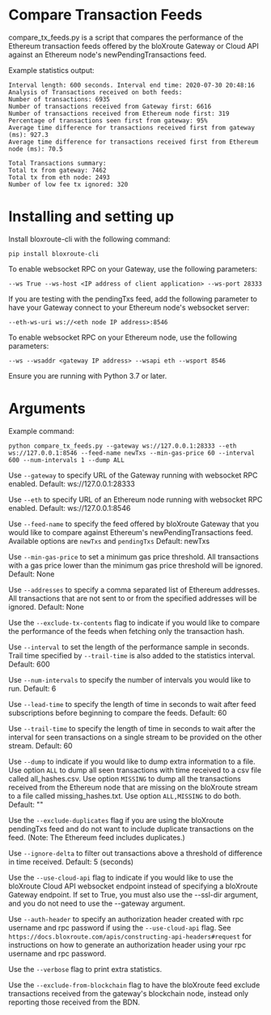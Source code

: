 # Compare Transaction Feeds

compare_tx_feeds.py is a script that compares the performance of the Ethereum transaction feeds 
offered by the bloXroute Gateway or Cloud API against an Ethereum node's newPendingTransactions feed.

Example statistics output:
````
Interval length: 600 seconds. Interval end time: 2020-07-30 20:48:16
Analysis of Transactions received on both feeds:
Number of transactions: 6935
Number of transactions received from Gateway first: 6616
Number of transactions received from Ethereum node first: 319
Percentage of transactions seen first from gateway: 95%
Average time difference for transactions received first from gateway (ms): 927.3
Average time difference for transactions received first from Ethereum node (ms): 70.5

Total Transactions summary:
Total tx from gateway: 7462
Total tx from eth node: 2493
Number of low fee tx ignored: 320
````

# Installing and setting up

Install bloxroute-cli with the following command:
````
pip install bloxroute-cli
````

To enable websocket RPC on your Gateway, use the following parameters:
```
--ws True --ws-host <IP address of client application> --ws-port 28333
```

If you are testing with the pendingTxs feed, add the following parameter to have your Gateway connect to your Ethereum 
node's websocket server:
```
--eth-ws-uri ws://<eth node IP address>:8546
```

To enable websocket RPC on your Ethereum node, use the following parameters:
```
--ws --wsaddr <gateway IP address> --wsapi eth --wsport 8546 
```

Ensure you are running with Python 3.7 or later. 

# Arguments

Example command:

```
python compare_tx_feeds.py --gateway ws://127.0.0.1:28333 --eth ws://127.0.0.1:8546 --feed-name newTxs --min-gas-price 60 --interval 600 --num-intervals 1 --dump ALL
```

Use `--gateway` to specify URL of the Gateway running with websocket RPC enabled. 
Default: ws://127.0.0.1:28333

Use `--eth` to specify URL of an Ethereum node running with websocket RPC enabled. 
Default: ws://127.0.0.1:8546

Use `--feed-name` to specify the feed offered by bloXroute Gateway that you would like to compare against Ethereum's 
newPendingTransactions feed. Available options are `newTxs` and `pendingTxs`
Default: newTxs

Use `--min-gas-price` to set a minimum gas price threshold. All transactions with a gas price lower than the 
minimum gas price threshold will be ignored.
Default: None

Use `--addresses` to specify a comma separated list of Ethereum addresses. All transactions that are not sent to or 
from the specified addresses will be ignored.
Default: None

Use the `--exclude-tx-contents` flag to indicate if you would like to compare the performance of the feeds when fetching 
only the transaction hash.

Use `--interval` to set the length of the performance sample in seconds. Trail time specified by `--trail-time` is also 
added to the statistics interval.
Default: 600

Use `--num-intervals` to specify the number of intervals you would like to run.
Default: 6

Use `--lead-time` to specify the length of time in seconds to wait after feed subscriptions before beginning to compare
the feeds. 
Default: 60

Use `--trail-time` to specify the length of time in seconds to wait after the interval for seen transactions on a single 
stream to be provided on the other stream.
Default: 60

Use `--dump` to indicate if you would like to dump extra information to a file. Use option `ALL` to dump all seen 
transactions with time received to a csv file called all_hashes.csv. Use option `MISSING` to dump all the transactions 
received from the Ethereum node that are missing on the bloXroute stream to a file called missing_hashes.txt. Use option `ALL,MISSING` to do both.
Default: ""

Use the `--exclude-duplicates` flag if you are using the bloXroute pendingTxs feed and do not want to include duplicate
transactions on the feed. (Note: The Ethereum feed includes duplicates.)

Use `--ignore-delta` to filter out transactions above a threshold of difference in time received.
Default: 5 (seconds)

Use the `--use-cloud-api` flag to indicate if you would like to use the bloXroute Cloud API websocket endpoint instead of 
specifying a bloXroute Gateway endpoint. If set to True, you must also use the --ssl-dir argument, and you do not
need to use the --gateway argument.

Use `--auth-header` to specify an authorization header created with rpc username and rpc password if using the 
`--use-cloud-api` flag. See `https://docs.bloxroute.com/apis/constructing-api-headers#request` for instructions on
how to generate an authorization header using your rpc username and rpc password.

Use the `--verbose` flag to print extra statistics.

Use the `--exclude-from-blockchain` flag to have the bloXroute feed exclude transactions received from the gateway's 
blockchain node, instead only reporting those received from the BDN.

